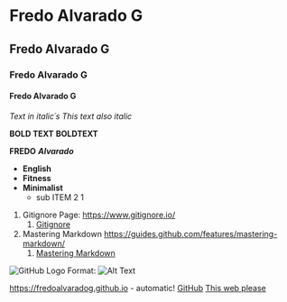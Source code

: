 # Fredo Alvarado G
## Fredo Alvarado G
### Fredo Alvarado G
####  Fredo Alvarado G

*Text in italic´s*
_This text also italic_

**BOLD TEXT** 
__BOLDTEXT__

__FREDO__ __*Alvarado*__

* **English**
* **Fitness**
* **Minimalist**
    * sub ITEM 2 1

1. Gitignore Page: https://www.gitignore.io/
   1. [Gitignore](https://www.gitignore.io/)
1. Mastering Markdown https://guides.github.com/features/mastering-markdown/
   1. [Mastering Markdown](https://guides.github.com/features/mastering-markdown/)

![GitHub Logo](/images/logo.png)
Format: ![Alt Text](http://clipartist.net/social/clipartist.net/T/tux_badge_penguin_linux_art-555px.png)

https://fredoalvaradog.github.io - automatic!
[GitHub](https://fredoalvaradog.github.io)
[This web please](https://fredoalvaradog.github.io/gitLOLCommands)
